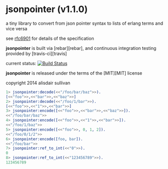 jsonpointer (v1.1.0)
====================

a tiny library to convert from json pointer syntax to lists of erlang terms and vice versa

see [rfc6901](http://tools.ietf.org/html/rfc6901) for
details of the specification

**jsonpointer** is built via [rebar][rebar], and continuous integration testing provided by [travis-ci][travis]

current status: [![Build Status](https://travis-ci.org/talentdeficit/jsonpointer.svg?branch=master)](https://travis-ci.org/talentdeficit/jsonpointer)

**jsonpointer** is released under the terms of the [MIT][MIT] license

copyright 2014 alisdair sullivan

```erlang
1> jsonpointer:decode(<<"/foo/bar/baz">>).
[<<"foo">>,<<"bar">>,<<"baz">>]
2> jsonpointer:decode(<<"/foo/1/bar">>).
[<<"foo">>,<<"1">>,<<"bar">>]
3> jsonpointer:encode([<<"foo">>,<<"bar">>,<<"baz">>]).
<<"/foo/bar/baz">>
4> jsonpointer:encode([<<"foo">>,<<"1">>,<<"bar">>]).
<<"/foo/1/baz">>
5> jsonpointer:encode([<<"foo">>, 0, 1, 2]).
<<"/foo/0/1/2">>
6> jsonpointer:encode([foo, bar]).
<<"/foo/bar">>
7> jsonpointer:ref_to_int(<<"0">>).
0
8> jsonpointer:ref_to_int(<<"123456789">>).
123456789
```


